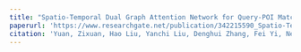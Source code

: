 ```yaml
---
title: "Spatio-Temporal Dual Graph Attention Network for Query-POI Matching"
paperurl: 'https://www.researchgate.net/publication/342215590_Spatio-Temporal_Dual_Graph_Attention_Network_for_Query-POI_Matching'
citation: 'Yuan, Zixuan, Hao Liu, Yanchi Liu, Denghui Zhang, Fei Yi, Nengjun Zhu, and Hui Xiong. Spatio-Temporal Dual Graph Attention Network for Query-POI Matching. In Proceedings of the 43rd International ACM SIGIR Conference on Research and Development in Information Retrieval, pp. 629-638. 2020.'
---
```




